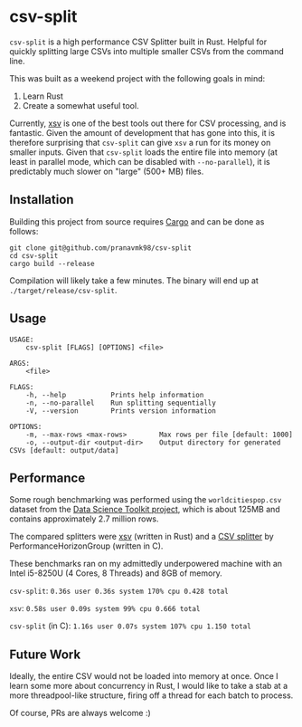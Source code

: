 # csv-split

`csv-split` is a high performance CSV Splitter built in Rust. Helpful for quickly
splitting large CSVs into multiple smaller CSVs from the command line.

This was built as a weekend project with the following goals in mind:

1. Learn Rust
2. Create a somewhat useful tool.

Currently, [xsv](https://github.com/BurntSushi/xsv) is one of the best tools out
there for CSV processing, and is fantastic. Given the amount of development that has
gone into this, it is therefore surprising that `csv-split` can give `xsv` a run
for its money on smaller inputs. Given that `csv-split` loads the entire file into
memory (at least in parallel mode, which can be disabled with `--no-parallel`),
it is predictably much slower on "large" (500+ MB) files.

## Installation

Building this project from source requires [Cargo](https://crates.io/install) and
can be done as follows:

```
git clone git@github.com/pranavmk98/csv-split
cd csv-split
cargo build --release
```

Compilation will likely take a few minutes. The binary will end up at `./target/release/csv-split`.

## Usage

```
USAGE:
    csv-split [FLAGS] [OPTIONS] <file>

ARGS:
    <file>    

FLAGS:
    -h, --help           Prints help information
    -n, --no-parallel    Run splitting sequentially
    -V, --version        Prints version information

OPTIONS:
    -m, --max-rows <max-rows>        Max rows per file [default: 1000]
    -o, --output-dir <output-dir>    Output directory for generated CSVs [default: output/data]
```

## Performance

Some rough benchmarking was performed using the `worldcitiespop.csv` dataset from
the [Data Science Toolkit project](https://github.com/petewarden/dstkdata/), which
is about 125MB and contains approximately 2.7 million rows.

The compared splitters were [xsv](https://github.com/BurntSushi/xsv) (written
in Rust) and a [CSV splitter](https://github.com/PerformanceHorizonGroup/csv-split)
by PerformanceHorizonGroup (written in C).

These benchmarks ran on my admittedly underpowered machine with an Intel i5-8250U
(4 Cores, 8 Threads) and 8GB of memory.

`csv-split`: `0.36s user 0.36s system 170% cpu 0.428 total`

`xsv`: `0.58s user 0.09s system 99% cpu 0.666 total`

`csv-split` (in C): `1.16s user 0.07s system 107% cpu 1.150 total`

## Future Work

Ideally, the entire CSV would not be loaded into memory at once. Once I learn some
more about concurrency in Rust, I would like to take a stab at a more threadpool-like
structure, firing off a thread for each batch to process.

Of course, PRs are always welcome :)
